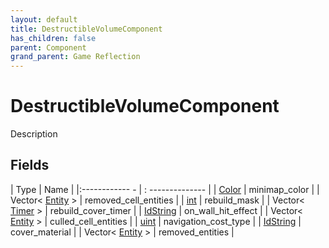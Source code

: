```yaml
---
layout: default
title: DestructibleVolumeComponent
has_children: false
parent: Component
grand_parent: Game Reflection
---
```

# DestructibleVolumeComponent
Description 

## Fields
| Type | Name |
|:------------ - | : -------------- |
| [Color](game-reflection/classes/color.md) | minimap_color |
| Vector< [Entity](game-reflection/classes/entity.md) > | removed_cell_entities |
| [int](game-reflection/enums/int.md) | rebuild_mask |
| Vector< [Timer](game-reflection/classes/timer.md) > | rebuild_cover_timer |
| [IdString](game-reflection/components/id_string.md) | on_wall_hit_effect |
| Vector< [Entity](game-reflection/classes/entity.md) > | culled_cell_entities |
| [uint](game-reflection/components/uint.md) | navigation_cost_type |
| [IdString](game-reflection/components/id_string.md) | cover_material |
| Vector< [Entity](game-reflection/classes/entity.md) > | removed_entities |
